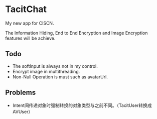 # TacitChat
My new app for CISCN.

The Information Hiding, End to End Encryption and Image Encryption features will be achieve.

## Todo
- The softInput is always not in my control.
- Encrypt image in multithreading.
- Non-Null Operation is must such as avatarUrl.

## Problems
- Intent间传递对象时强制转换的对象类型与之前不同。（TacitUser转换成AVUser）